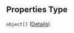 ## Properties Type

`object[]` ([Details](pipeline-definition-definitions-emrstep-properties-arguments-properties-stepconfig-properties-hadoopjarstep-properties-properties-items.md))
